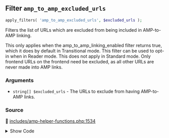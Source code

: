 ## Filter `amp_to_amp_excluded_urls`

```php
apply_filters( 'amp_to_amp_excluded_urls', $excluded_urls );
```

Filters the list of URLs which are excluded from being included in AMP-to-AMP linking.

This only applies when the amp_to_amp_linking_enabled filter returns true, which it does by default in Transitional mode. This filter can be used to opt-in when in Reader mode. This does not apply in Standard mode. Only frontend URLs on the frontend need be excluded, as all other URLs are never made into AMP links.

### Arguments

* `string[] $excluded_urls` - The URLs to exclude from having AMP-to-AMP links.

### Source

:link: [includes/amp-helper-functions.php:1534](/includes/amp-helper-functions.php#L1534)

<details>
<summary>Show Code</summary>

```php
$excluded_urls = apply_filters( 'amp_to_amp_excluded_urls', [] );
```

</details>
